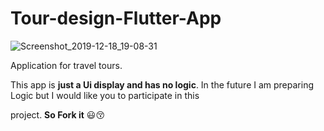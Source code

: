 # Tour-design-Flutter-App

![Screenshot_2019-12-18_19-08-31](https://user-images.githubusercontent.com/26750131/71100610-94b19d80-21ca-11ea-88c5-2ec238e756c5.png)



Application for travel tours.

This app is **just a Ui display and has no logic**. In the future I am preparing Logic but I would like you to participate in this 



project. **So Fork it** :smiley::kissing_closed_eyes:
